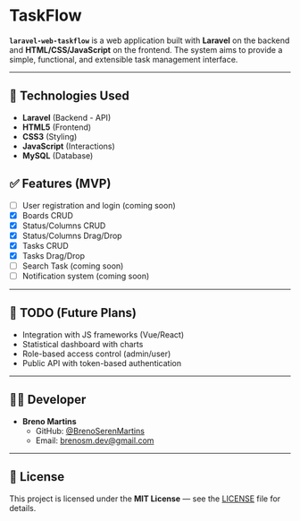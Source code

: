 
# TaskFlow

**`laravel-web-taskflow`** is a web application built with **Laravel** on the backend and **HTML/CSS/JavaScript** on the frontend. The system aims to provide a simple, functional, and extensible task management interface.

---

## 🚀 Technologies Used

- **Laravel** (Backend - API)
- **HTML5** (Frontend)
- **CSS3** (Styling)
- **JavaScript** (Interactions)
- **MySQL** (Database)

## ✅ Features (MVP)

- [ ] User registration and login (coming soon)
- [x] Boards CRUD
- [x] Status/Columns CRUD
- [x] Status/Columns Drag/Drop
- [x] Tasks CRUD
- [x] Tasks Drag/Drop
- [ ] Search Task (coming soon)
- [ ] Notification system (coming soon)

---

## 📌 TODO (Future Plans)

- Integration with JS frameworks (Vue/React)
- Statistical dashboard with charts
- Role-based access control (admin/user)
- Public API with token-based authentication

---

## 🧑‍💻 Developer

- **Breno Martins**
  - GitHub: [@BrenoSerenMartins](https://github.com/BrenoSerenMartins)
  - Email: brenosm.dev@gmail.com

---

## 📝 License

This project is licensed under the **MIT License** — see the [LICENSE](LICENSE) file for details.
